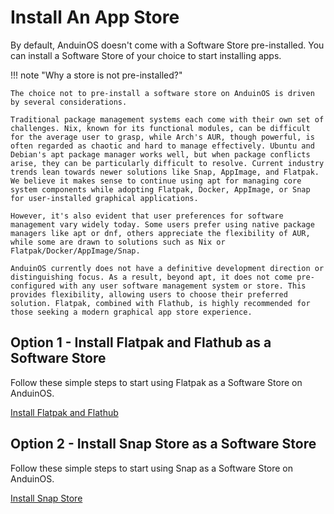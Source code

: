 # Install An App Store

By default, AnduinOS doesn't come with a Software Store pre-installed. You can install a Software Store of your choice to start installing apps.

!!! note "Why a store is not pre-installed?"

    The choice not to pre-install a software store on AnduinOS is driven by several considerations. 

    Traditional package management systems each come with their own set of challenges. Nix, known for its functional modules, can be difficult for the average user to grasp, while Arch's AUR, though powerful, is often regarded as chaotic and hard to manage effectively. Ubuntu and Debian's apt package manager works well, but when package conflicts arise, they can be particularly difficult to resolve. Current industry trends lean towards newer solutions like Snap, AppImage, and Flatpak. We believe it makes sense to continue using apt for managing core system components while adopting Flatpak, Docker, AppImage, or Snap for user-installed graphical applications.

    However, it's also evident that user preferences for software management vary widely today. Some users prefer using native package managers like apt or dnf, others appreciate the flexibility of AUR, while some are drawn to solutions such as Nix or Flatpak/Docker/AppImage/Snap.

    AnduinOS currently does not have a definitive development direction or distinguishing focus. As a result, beyond apt, it does not come pre-configured with any user software management system or store. This provides flexibility, allowing users to choose their preferred solution. Flatpak, combined with Flathub, is highly recommended for those seeking a modern graphical app store experience.

## Option 1 - Install Flatpak and Flathub as a Software Store

Follow these simple steps to start using Flatpak as a Software Store on AnduinOS.

[Install Flatpak and Flathub](../Applications/Store/Flatpak.md)

## Option 2 - Install Snap Store as a Software Store

Follow these simple steps to start using Snap as a Software Store on AnduinOS.

[Install Snap Store](../Applications/Store/Snap-Store.md)

